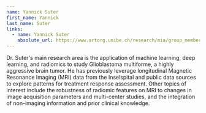 ```yaml
---
name: Yannick Suter
first_name: Yannick
last_name: Suter
links:
  - name: Yannick Suter
    absolute_url: https://www.artorg.unibe.ch/research/mia/group_members/members/dr_suter_yannick/index_eng.html
---
```


Dr. Suter's main research area is the application of machine learning, deep learning, and radiomics to study Glioblastoma multiforme, a highly aggressive brain tumor. He has previously leverage longitudinal Magnetic Resonance Imaging (MRI) data from the Inselspital and public data sources to explore patterns for treatment response assessment. Other topics of interest include the robustness of radiomic features on MRI to changes in image acquisition parameters and multi-center studies, and the integration of non-imaging information and prior clinical knowledge. 
